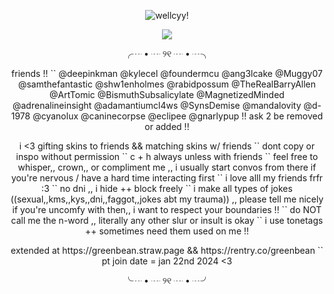 <p align="center"><a target="_blank"><img src="https://github.com/user-attachments/assets/6b9164e5-76ec-4067-a252-4919255f90c3" alt="wellcyy!" title="yaoiiii drools! credit to kuuwo ,, the artist !!"><p align="center">

<p align="center">
  <img src="https://komarev.com/ghpvc/?username=greenbeanX3-username&color=F2B2EB&style=plastic&label=˚‧꒰ა+♱+໒꒱‧˚+princeton-plainsboro+patients&abreviated=true">
</p>

<p align="center">╭┈ • ┈ ୨୧ ┈ • ┈╮<p align="center">
<p align="center"> friends !! `` @deepinkman @kylecel @foundermcu @ang3lcake @Muggy07 @samthefantastic @shw1enholmes @rabidpossum @TheRealBarryAllen @ArtTomic @BismuthSubsalicylate @MagnetizedMinded @adrenalineinsight @adamantiumcl4ws @SynsDemise @mandalovity @d-1978 @cyanolux @caninecorpse @eclipee @gnarlypup !! ask 2 be removed or added !! <p align="center">

<p align="center"> i <3 gifting skins to friends && matching skins w/ friends `` dont copy or inspo without permission `` c + h always unless with friends `` feel free to whisper,, crown,, or compliment me ,, i usually start convos from there if you're nervous / have a hard time interacting first `` i love alll my friends frfr :3 `` no dni ,, i hide ++ block freely `` i make all types of jokes ((sexual,,kms,,kys,,dni,,faggot,,jokes abt my trauma)) ,, please tell me nicely if you're uncomfy with then,, i want to respect your boundaries !! `` do NOT call me the n-word ,, literally any other slur or insult is okay `` i use tonetags ++ sometimes need them used on me !! <p align="center">

<p align="center"> extended at https://greenbean.straw.page && https://rentry.co/greenbean `` pt join date = jan 22nd 2024 <3 <p align="center">
<p align="center">╰┈ • ┈ ୨୧ ┈ • ┈╯ <p align="center">
